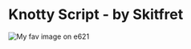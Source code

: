 # Knotty Script - by Skitfret

![My fav image on e621](https://static1.e621.net/data/sample/9d/5b/9d5bccc591dd087dd56530c8a687c6b0.jpg)
